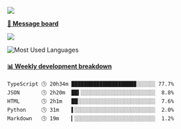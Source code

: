[![](https://count.getloli.com/get/@SmaIIstars.github.readme)](https://count.getloli.com/)


[**💬 Message board**](https://chat.getloli.com/room/@SmaIIstars.github)

[![](https://chat.getloli.com/room/@SmaIIstars.github/svg?width=600&height=100&limit=20&theme=light&fontSize=14)](https://chat.getloli.com/room/@SmaIIstars.github)


![Most Used Languages](https://github-readme-stats.vercel.app/api/top-langs/?username=SmaIIstars&theme=dark&layout=compact)

<!-- waka-box start -->
#### <a href="https://gist.github.com/e31f5e1b7a15ee54e2fc8fca68aa5e2b" target="_blank">📊 Weekly development breakdown</a>
```text
TypeScript 🕓 20h34m ████████████████████▉░░░░░░ 77.7%
JSON       🕓 2h20m  ██▍░░░░░░░░░░░░░░░░░░░░░░░░  8.8%
HTML       🕓 2h1m   ██░░░░░░░░░░░░░░░░░░░░░░░░░  7.6%
Python     🕓 31m    ▌░░░░░░░░░░░░░░░░░░░░░░░░░░  2.0%
Markdown   🕓 19m    ▎░░░░░░░░░░░░░░░░░░░░░░░░░░  1.2%
```
<!-- Powered by https://github.com/YouEclipse/waka-box-go . -->
<!-- waka-box end -->
